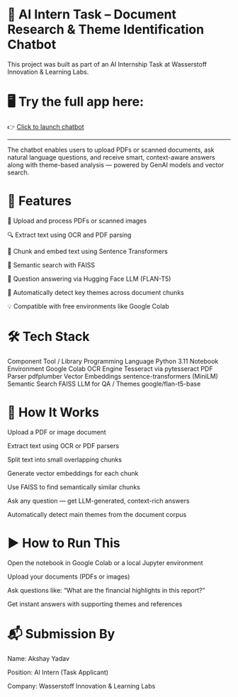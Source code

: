 # 🧠 AI Intern Task – Document Research & Theme Identification Chatbot
This project was built as part of an AI Internship Task at Wasserstoff Innovation & Learning Labs.

# 🖥 Try the full app here:  
👉 [Click to launch chatbot](https://huggingface.co/spaces/akshayyadav2510/wasserstoff-AiInternTask)

---

The chatbot enables users to upload PDFs or scanned documents, ask natural language questions, and receive smart, context-aware answers along with theme-based analysis — powered by GenAI models and vector search.

# 🚀 Features
📄 Upload and process PDFs or scanned images

🔍 Extract text using OCR and PDF parsing

🧩 Chunk and embed text using Sentence Transformers

🔎 Semantic search with FAISS

🤖 Question answering via Hugging Face LLM (FLAN-T5)

🧠 Automatically detect key themes across document chunks

💡 Compatible with free environments like Google Colab

# 🛠️ Tech Stack
Component	Tool / Library
Programming Language	Python 3.11
Notebook Environment	Google Colab
OCR Engine	Tesseract via pytesseract
PDF Parser	pdfplumber
Vector Embeddings	sentence-transformers (MiniLM)
Semantic Search	FAISS
LLM for QA / Themes	google/flan-t5-base

# 🧪 How It Works
Upload a PDF or image document

Extract text using OCR or PDF parsers

Split text into small overlapping chunks

Generate vector embeddings for each chunk

Use FAISS to find semantically similar chunks

Ask any question — get LLM-generated, context-rich answers

Automatically detect main themes from the document corpus

# ▶️ How to Run This
Open the notebook in Google Colab or a local Jupyter environment

Upload your documents (PDFs or images)

Ask questions like:
“What are the financial highlights in this report?”

Get instant answers with supporting themes and references

# 📬 Submission By
Name: Akshay Yadav

Position: AI Intern (Task Applicant)

Company: Wasserstoff Innovation & Learning Labs

